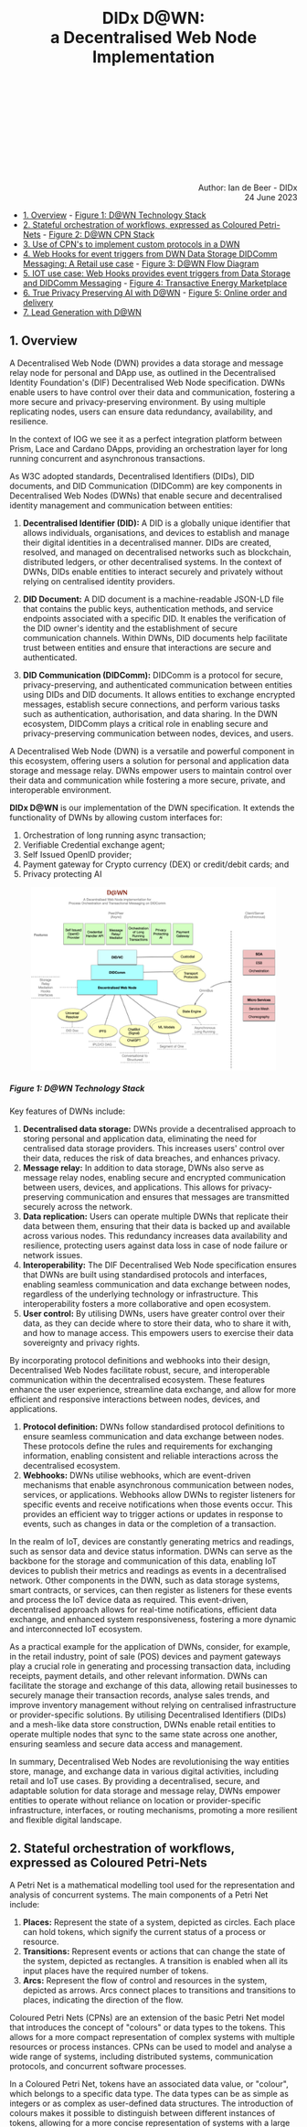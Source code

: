 <br/>
<br/>
<br/>
<br/>
<br/>
<br/>
<br/>
<br/>
<br/>
<br/>
<br/>
<br/>

<h1 style="text-align: center;">DIDx D@WN: <br/>a Decentralised Web Node Implementation
</h1>

<br/>
<br/>
<br/>
<br/>
<br/>
<br/>
<br/>
<br/>
<br/>
<br/>

<p style="text-align: right;">
Author: Ian de Beer - DIDx <br/>
24 June 2023
</p>

<div style="page-break-after: always;"></div>

<!-- @import "[TOC]" {cmd="toc" depthFrom=1 depthTo=6 orderedList=false} -->

<!-- code_chunk_output -->

- [1. Overview](#1-a-nameoverviewaoverview)
      - [Figure 1: D@WN Technology Stack](#figure-1-dwn-technology-stack)
- [2. Stateful orchestration of workflows, expressed as Coloured Petri-Nets](#2-a-namestatefulorchestrationofworkflowsexpressedascolouredpetri-netsastateful-orchestration-of-workflows-expressed-as-coloured-petri-nets)
      - [Figure 2: D@WN CPN Stack](#figure-2-dwn-cpn-stack)
- [3. Use of CPN's to implement custom protocols in a DWN](#3-a-nameuseofcpnstoimplementcustomprotocolsinadwnause-of-cpns-to-implement-custom-protocols-in-a-dwn)
- [4. Web Hooks for event triggers from DWN Data Storage DIDComm Messaging: A Retail use case](#4-a-namewebhooksforeventtriggersfromdwndatastorageanddidcommmessaginginretailaweb-hooks-for-event-triggers-from-dwn-data-storage-didcomm-messaging-a-retail-use-case)
      - [Figure 3: D@WN Flow Diagram](#figure-3-dwn-flow-diagram)
- [5. IOT use case: Web Hooks provides event triggers from Data Storage and DIDComm Messaging](#5-a-nameiotusecasewebhooksprovideseventtriggersfromdatastorageanddidcommmessagingaiot-use-case-web-hooks-provides-event-triggers-from-data-storage-and-didcomm-messaging)
      - [Figure 4: Transactive Energy Marketplace](#figure-4-transactive-energy-marketplace)
- [6. True Privacy Preserving AI with D@WN](#6-a-nametrueprivacypreservingaiwithdwnatrue-privacy-preserving-ai-with-dwn)
      - [Figure 5: Online order and delivery](#figure-5-online-order-and-delivery)
- [7. Lead Generation with D@WN](#7-a-nameleadgenerationwithdwnalead-generation-with-dwn)

<!-- /code_chunk_output -->
<div style="page-break-after: always;"></div>

##  1. <a name='Overview'></a>Overview

A Decentralised Web Node (DWN) provides a data storage and message relay node for personal and DApp use, as outlined in the Decentralised Identity Foundation's (DIF) Decentralised Web Node specification. DWNs enable users to have control over their data and communication, fostering a more secure and privacy-preserving environment. By using multiple replicating nodes, users can ensure data redundancy, availability, and resilience.

In the context of IOG we see it as a perfect integration platform between Prism, Lace and Cardano DApps, providing an orchestration layer for long running concurrent and asynchronous transactions.

As W3C adopted standards, Decentralised Identifiers (DIDs), DID documents, and DID Communication (DIDComm) are key components in Decentralised Web Nodes (DWNs) that enable secure and decentralised identity management and communication between entities:

1. **Decentralised Identifier (DID):** A DID is a globally unique identifier that allows individuals, organisations, and devices to establish and manage their digital identities in a decentralised manner. DIDs are created, resolved, and managed on decentralised networks such as blockchain, distributed ledgers, or other decentralised systems. In the context of DWNs, DIDs enable entities to interact securely and privately without relying on centralised identity providers.

2. **DID Document:** A DID document is a machine-readable JSON-LD file that contains the public keys, authentication methods, and service endpoints associated with a specific DID. It enables the verification of the DID owner's identity and the establishment of secure communication channels. Within DWNs, DID documents help facilitate trust between entities and ensure that interactions are secure and authenticated.

3. **DID Communication (DIDComm):** DIDComm is a protocol for secure, privacy-preserving, and authenticated communication between entities using DIDs and DID documents. It allows entities to exchange encrypted messages, establish secure connections, and perform various tasks such as authentication, authorisation, and data sharing. In the DWN ecosystem, DIDComm plays a critical role in enabling secure and privacy-preserving communication between nodes, devices, and users.

A Decentralised Web Node (DWN) is a versatile and powerful component in this ecosystem, offering users a solution for personal and application data storage and message relay. DWNs empower users to maintain control over their data and communication while fostering a more secure, private, and interoperable environment.

**DIDx D@WN** is our implementation of the DWN specification. It extends the functionality of DWNs by allowing custom interfaces for:

1. Orchestration of long running async transaction;
2. Verifiable Credential exchange agent;
3. Self Issued OpenID provider;
4. Payment gateway for Crypto currency (DEX) or credit/debit cards; and
5. Privacy protecting AI

<p align="center">
<img src="./DAWNStack.png" alt="D@WN Stack" title="D@WN Technology Stack" width=85% height:40px/>
</p>

##### Figure 1: D@WN Technology Stack


Key features of DWNs include:
1. **Decentralised data storage:** DWNs provide a decentralised approach to storing personal and application data, eliminating the need for centralised data storage providers. This increases users' control over their data, reduces the risk of data breaches, and enhances privacy.
2. **Message relay:** In addition to data storage, DWNs also serve as message relay nodes, enabling secure and encrypted communication between users, devices, and applications. This allows for privacy-preserving communication and ensures that messages are transmitted securely across the network.
3. **Data replication:** Users can operate multiple DWNs that replicate their data between them, ensuring that their data is backed up and available across various nodes. This redundancy increases data availability and resilience, protecting users against data loss in case of node failure or network issues.
4. **Interoperability:** The DIF Decentralised Web Node specification ensures that DWNs are built using standardised protocols and interfaces, enabling seamless communication and data exchange between nodes, regardless of the underlying technology or infrastructure. This interoperability fosters a more collaborative and open ecosystem.
5. **User control:** By utilising DWNs, users have greater control over their data, as they can decide where to store their data, who to share it with, and how to manage access. This empowers users to exercise their data sovereignty and privacy rights.

By incorporating protocol definitions and webhooks into their design, Decentralised Web Nodes facilitate robust, secure, and interoperable communication within the decentralised ecosystem. These features enhance the user experience, streamline data exchange, and allow for more efficient and responsive interactions between nodes, devices, and applications.

1. **Protocol definition:** DWNs follow standardised protocol definitions to ensure seamless communication and data exchange between nodes. These protocols define the rules and requirements for exchanging information, enabling consistent and reliable interactions across the decentralised ecosystem.
2. **Webhooks:** DWNs utilise webhooks, which are event-driven mechanisms that enable asynchronous communication between nodes, services, or applications. Webhooks allow DWNs to register listeners for specific events and receive notifications when those events occur. This provides an efficient way to trigger actions or updates in response to events, such as changes in data or the completion of a transaction.

In the realm of IoT, devices are constantly generating metrics and readings, such as sensor data and device status information. DWNs can serve as the backbone for the storage and communication of this data, enabling IoT devices to publish their metrics and readings as events in a decentralised network. Other components in the DWN, such as data storage systems, smart contracts, or services, can then register as listeners for these events and process the IoT device data as required. This event-driven, decentralised approach allows for real-time notifications, efficient data exchange, and enhanced system responsiveness, fostering a more dynamic and interconnected IoT ecosystem.

As a practical example for the application of DWNs, consider, for example, in the retail industry, point of sale (POS) devices and payment gateways play a crucial role in generating and processing transaction data, including receipts, payment details, and other relevant information. DWNs can facilitate the storage and exchange of this data, allowing retail businesses to securely manage their transaction records, analyse sales trends, and improve inventory management without relying on centralised infrastructure or provider-specific solutions. By utilising Decentralised Identifiers (DIDs) and a mesh-like data store construction, DWNs enable retail entities to operate multiple nodes that sync to the same state across one another, ensuring seamless and secure data access and management.

In summary, Decentralised Web Nodes are revolutionising the way entities store, manage, and exchange data in various digital activities, including retail and IoT use cases. By providing a decentralised, secure, and adaptable solution for data storage and message relay, DWNs empower entities to operate without reliance on location or provider-specific infrastructure, interfaces, or routing mechanisms, promoting a more resilient and flexible digital landscape.

##  2. <a name='StatefulorchestrationofworkflowsexpressedasColouredPetri-Nets'></a>Stateful orchestration of workflows, expressed as Coloured Petri-Nets

A Petri Net is a mathematical modelling tool used for the representation and analysis of concurrent systems. The main components of a Petri Net include:

1. **Places:** Represent the state of a system, depicted as circles. Each place can hold tokens, which signify the current status of a process or resource.
2. **Transitions:** Represent events or actions that can change the state of the system, depicted as rectangles. A transition is enabled when all its input places have the required number of tokens.
3. **Arcs:** Represent the flow of control and resources in the system, depicted as arrows. Arcs connect places to transitions and transitions to places, indicating the direction of the flow.

Coloured Petri Nets (CPNs) are an extension of the basic Petri Net model that introduces the concept of "colours" or data types to the tokens. This allows for a more compact representation of complex systems with multiple resources or process instances. CPNs can be used to model and analyse a wide range of systems, including distributed systems, communication protocols, and concurrent software processes.

In a Coloured Petri Net, tokens have an associated data value, or "colour", which belongs to a specific data type. The data types can be as simple as integers or as complex as user-defined data structures. The introduction of colours makes it possible to distinguish between different instances of tokens, allowing for a more concise representation of systems with a large number of similar elements.

<p align="center">
<img src="./DAWNArchitecture.png" alt="D@WN Architecture" title="D@WN Architecture" width=100% height:40px/>
</p>

##### Figure 2: D@WN CPN Stack

The main components of a Coloured Petri Net include:

1. **Coloured Places:** Similar to standard places, but each coloured place is associated with a specific data type, constraining the type of tokens that can reside in the place.
2. **Coloured Transitions:** Like standard transitions, but with input and output arc expressions that define the required colours of tokens for the transition to be enabled and the resulting colours of tokens produced after firing the transition.
3. **Coloured Arcs:** Connect coloured places to coloured transitions and vice versa, with arc expressions that describe the flow of tokens with specific colours between places and transitions.

Coloured Petri Nets maintain the formal semantics of standard Petri Nets, allowing for the analysis of properties such as liveness, boundedness, and reachability. However, CPNs also support additional analysis techniques tailored to systems with data dependencies, such as state space exploration and simulation.

Moreover, Coloured Petri Nets can be combined with other extensions, such as timed or stochastic Petri Nets, to model systems with both data and time dependencies, making them an even more powerful and versatile tool for the analysis of concurrent systems.
##  3. <a name='UseofCPNstoimplementcustomprotocolsinaDWN'></a>Use of CPN's to implement custom protocols in a DWN

Using Petri Nets, including Coloured Petri Nets (CPNs), in the design and implementation of custom protocols for decentralised web nodes can be an effective approach for ensuring correct concurrent behavior, data flow, and resource management. Here's a high-level overview of the steps you can follow to implement custom protocols according to your specifications using Petri Nets:

1. **Requirement analysis:** Start by gathering and documenting the requirements of your custom protocol. This includes understanding the desired functionality, performance goals, security measures, and any other relevant aspects.

2. **Petri Net modeling:** Develop a Petri Net model (or a Coloured Petri Net model, if data types are involved) that captures the behavior of your custom protocol. Model the states, transitions, and arcs to represent the protocol's operations, data flows, and control flows. This step will help you to visually and formally describe the concurrent processes involved in your protocol.

3. **Protocol validation:** Analyse the Petri Net model to ensure that it meets the desired properties, such as liveness, boundedness, and reachability. This analysis will help you identify potential issues or inefficiencies in your protocol design, allowing you to refine the model as needed.

4. **Protocol implementation:** Once the Petri Net model is validated, use it as a blueprint for implementing your custom protocol. Translate the model's components (places, transitions, and arcs) into appropriate data structures, algorithms, and functions in your chosen programming language. Ensure that the implementation follows the concurrency rules and data flow constraints defined in the Petri Net model.

5. **Testing and verification:** Test your implemented protocol against various scenarios and edge cases to ensure that it behaves as expected. You can also use formal verification techniques to prove the correctness of your implementation, especially in critical systems where reliability is crucial.

6. **Deployment and integration:** Deploy your custom protocol within the decentralised web nodes and integrate it with the other components of your system. Monitor the performance and behavior of your protocol in real-world conditions to ensure that it meets the requirements and expectations.

By following these steps, you can leverage the power of Petri Nets to design and implement custom protocols for decentralised web nodes according to your specifications. This approach provides a rigorous foundation for understanding and reasoning about the behavior of your protocol, ensuring that it exhibits the desired properties and operates correctly in a concurrent environment.


##  4. <a name='WebHooksforeventtriggersfromDWNDataStorageandDIDCommMessaginginretail'></a>Web Hooks for event triggers from DWN Data Storage DIDComm Messaging: A Retail use case

Point of sale (POS) devices in retail stores and payment gateways for online stores can also act as publishers of data in a decentralized web network (DWN) using the WebHook pub-sub mechanism. This allows for real-time event-driven communication and efficient data exchange between the publishers and various components in the system, such as data storage, analytics services, smart contracts, and DIDComm Messaging.

Here's how the process would work with POS devices and payment gateways as data publishers:

1. **Data generation:** POS devices in retail stores and payment gateways for online stores generate transaction data, including receipts, payment details, and other relevant information, as customers make purchases.

2. **Event registration:** Components in the DWN, such as data storage systems, analytics services, smart contracts, or other services, can register as listeners for events published by the POS devices and payment gateways. They can subscribe to specific event types or filter events based on certain criteria, such as store location or transaction amount.

3. **Event publication:** When a POS device or payment gateway has new transaction data to share, it publishes the data as an event to the WebHook pub-sub system. The system then distributes the event to all registered listeners that have subscribed to the corresponding event type or match the filtering criteria.

4. **Event processing:** Upon receiving an event notification from the WebHook pub-sub, the subscribed components can process the transaction data and take appropriate actions. This may include storing the data in DWN Data Storage, analyzing the data for sales trends, triggering actions in smart contracts, or initiating further communication through DIDComm Messaging.

5. **Event acknowledgment:** After processing the event, the component can acknowledge the receipt and processing of the event back to the WebHook. This acknowledgment can include additional information, such as the result of the processing or any error messages encountered.

By leveraging the WebHook pub-sub mechanism in a DWN with POS devices and payment gateways as publishers of transaction data, you can enable real-time, event-driven communication and efficient data exchange between the publishers and other components in the system. This approach allows the system to react to changes in transaction data, enhancing the overall capabilities of the DWN and supporting a wide range of use cases, such as sales analytics, inventory management, and customer relationship management.

<p align="center">
<img src="./DAwnFlow.png" alt="D@WN Stack" title="D@WN Technology Stack" height:60px/>
</p>

##### Figure 3: D@WN Flow Diagram


##  5. <a name='IOTusecase:WebHooksprovideseventtriggersfromDataStorageandDIDCommMessaging'></a>IOT use case: Web Hooks provides event triggers from Data Storage and DIDComm Messaging

In a decentralised web network (DWN) where IoT devices primarily act as publishers of their metrics and readings, the WebHook pub-sub mechanism can still be employed to facilitate effective communication between the devices and other components in the system, such as DWN Data Storage and DIDComm Messaging. Here's how the process would work in this scenario:

1. IoT devices as publishers: Each IoT device is responsible for collecting metrics and readings, such as sensor data or device status information. The devices can publish these metrics and readings as events to the DWN WebHooks pub-sub system.

2. Event registration: Other components in the DWN, such as data storage systems, smart contracts, or services, can register as listeners for events published by the IoT devices. They can subscribe to specific types of events or filter events based on certain criteria, such as device type or location.

3. Event publication: When an IoT device has new metrics or readings to share, it publishes the data as an event to the WebHook pub-sub system. The system then distributes the event to all registered listeners that have subscribed to the corresponding event type or match the filtering criteria.

4. Event processing: Upon receiving an event notification from the WebHook pub-sub, the subscribed components can process the IoT device data and take appropriate actions. This may include storing the data in DWN Data Storage, analysing the data for trends or anomalies, triggering actions in smart contracts, or initiating further communication through DIDComm Messaging.

5. Event acknowledgment: After processing the event, the component can acknowledge the receipt and processing of the event back to the WebHook. This acknowledgment can include additional information, such as the result of the processing or any error messages encountered.

By utilising the WebHook pub-sub mechanism in a DWN with IoT devices as publishers of metrics and readings, you can enable real-time, event-driven communication between the devices and other components in the system. This approach ensures efficient data exchange and allows the system to react to changes in device data, enhancing the overall capabilities of the DWN.

<p align="center">
<img src="./energy1.png" alt="Transactive Marketplace" title="Transactive Marketplace Model" width=40% height:40px/>
</p>
##### Figure 4: Transactive Energy Marketplace


##  6. <a name='TruePrivacyPreservingAIwithDWN'></a>True Privacy Preserving AI with D@WN

In the context of Decentralised Web Nodes (DWNs) and Privacy-Preserving AI, applying the AI techniques to only the client's own data (a sample of 1) allows for highly personalised experiences while maintaining strict privacy. This approach ensures that the customer's data is used exclusively for their benefit, without sharing or aggregating it with other users' data.

<p align="center">
<img src="./purchase1.png" alt="Online Shopping Marketplace" title="TOnline Shopping Marketplace" width=50% height:100px/>
</p>
##### Figure 5: Online order and delivery
Here's how this sample of 1 approach works with DWNs and Privacy-Preserving AI:

1. **Individual data storage:** Each customer's retail data, such as purchase history, preferences, and browsing behavior, is securely stored in their own DWN. This decentralized storage approach keeps the data isolated and ensures its confidentiality.

2. **Personalized AI models:** Privacy-Preserving AI techniques, such as secure multi-party computation or homomorphic encryption, can be applied to the client's data within their own DWN. This allows for AI models to be trained and fine-tuned based on the individual's data, resulting in highly personalized recommendations and insights.

3. **Enhanced personalization:** With the insights derived from the AI models trained on the client's own data, retailers can provide highly tailored shopping experiences, such as personalized product recommendations, targeted promotions, and customized user interfaces, which cater specifically to the individual's preferences and needs.

4. **Privacy protection:** Since the AI models are applied only to the client's data within their own DWN, their personal information is not shared or aggregated with other users' data. This ensures that the customer's privacy is protected while still benefiting from data-driven personalization.

5. **Compliance with privacy regulations:** The sample of 1 approach, combined with Privacy-Preserving AI techniques, helps retailers comply with data protection regulations, such as the General Data Protection Regulation (GDPR), by limiting data usage to the individual's own data.

In summary, using Decentralized Web Nodes to apply Privacy-Preserving AI on a sample of 1 allows retailers to offer highly personalized shopping experiences without compromising customer privacy. This approach ensures that the customer's data is used exclusively for their benefit, creating a more meaningful retail experience while adhering to strict privacy standards.

##  7. <a name='LeadGenerationwithDWN'></a>Lead Generation with D@WN

In a scenario where clients' data is stored in Decentralised Web Nodes (DWNs) storage, the lead generation service can utilize the DWN's storage and triggers to obtain relevant information for identifying potential insurance customers based on their high-value purchases.

Here's how the data collection process can work using DWN storage and triggers:

1. **DWN storage:** Clients' data, such as demographic information, purchase history, and preferences, is securely stored in the DWN storage. This decentralized approach ensures data privacy and compliance with data protection regulations.

2. **Event registration:** The lead generation service registers as a listener for specific events related to high-value purchases within the DWN network. This can be done by subscribing to event types or filtering events based on certain criteria, such as purchase amount or item category.

3. **Event triggers:** When a client makes a high-value purchase, the corresponding DWN generates an event that is published to the DWN's trigger system. These triggers can be configured to automatically initiate actions, such as notifying the lead generation service about the purchase.

4. **Event processing:** Upon receiving an event notification, the lead generation service can access the relevant client data from the DWN storage while ensuring proper authorization and privacy. The service can then analyze the data to identify potential insurance leads based on the high-value purchases.

5. **Data synchronization:** As the DWN storage is updated with new client data and purchase information, the lead generation service can continuously receive updated event notifications and access the latest data for analysis. This real-time synchronization ensures that the lead generation service is always working with the most current information.

By leveraging DWN storage and triggers, the lead generation service can efficiently collect and process clients' data related to high-value purchases while maintaining data privacy and compliance. This approach enables insurance providers to target potential customers with customized insurance offerings based on their specific needs, resulting in more effective lead generation and higher conversion rates.
